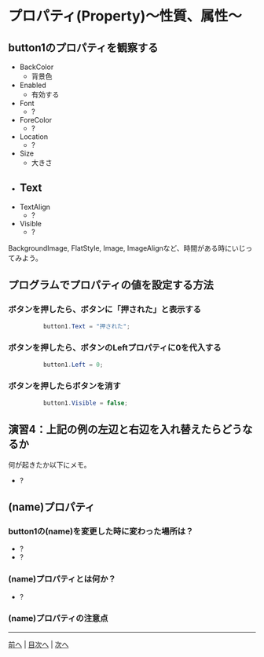 # プロパティ(Property)～性質、属性～

## button1のプロパティを観察する

- BackColor
  - 背景色
- Enabled
  - 有効する
- Font
  - ?
- ForeColor
  - ?
- Location
  - ?
- Size
  - 大きさ
- Text
  - 
- TextAlign
  - ?
- Visible
  - ?

BackgroundImage, FlatStyle, Image, ImageAlignなど、時間がある時にいじってみよう。

## プログラムでプロパティの値を設定する方法
### ボタンを押したら、ボタンに「押された」と表示する

```cs
          button1.Text = "押された";
```

### ボタンを押したら、ボタンのLeftプロパティに0を代入する

```cs
          button1.Left = 0;
```

### ボタンを押したらボタンを消す

```cs
          button1.Visible = false;
```

## 演習4：上記の例の左辺と右辺を入れ替えたらどうなるか
何が起きたか以下にメモ。

- ?

## (name)プロパティ
### button1の(name)を変更した時に変わった場所は？

- ?
- ?

### (name)プロパティとは何か？

- ?

### (name)プロパティの注意点


---

[前へ](03.md) | [目次へ](README.md#%E7%9B%AE%E6%AC%A1) | [次へ](05.md)

